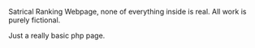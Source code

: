 Satrical Ranking Webpage, none of everything inside is real. All work is purely fictional.

Just a really basic php page.
